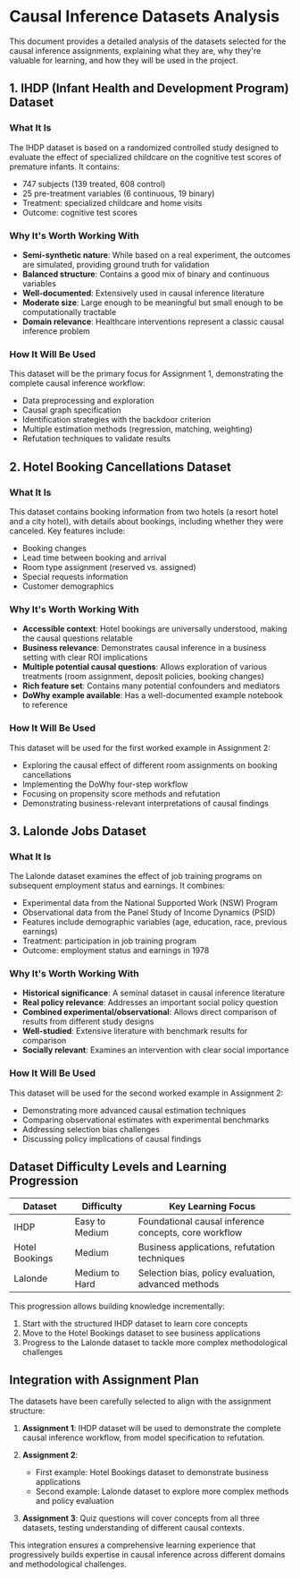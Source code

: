 # Causal Inference Datasets Analysis

This document provides a detailed analysis of the datasets selected for the causal inference assignments, explaining what they are, why they're valuable for learning, and how they will be used in the project.

## 1. IHDP (Infant Health and Development Program) Dataset

### What It Is
The IHDP dataset is based on a randomized controlled study designed to evaluate the effect of specialized childcare on the cognitive test scores of premature infants. It contains:
- 747 subjects (139 treated, 608 control)
- 25 pre-treatment variables (6 continuous, 19 binary)
- Treatment: specialized childcare and home visits
- Outcome: cognitive test scores

### Why It's Worth Working With
- **Semi-synthetic nature**: While based on a real experiment, the outcomes are simulated, providing ground truth for validation
- **Balanced structure**: Contains a good mix of binary and continuous variables
- **Well-documented**: Extensively used in causal inference literature
- **Moderate size**: Large enough to be meaningful but small enough to be computationally tractable
- **Domain relevance**: Healthcare interventions represent a classic causal inference problem

### How It Will Be Used
This dataset will be the primary focus for Assignment 1, demonstrating the complete causal inference workflow:
- Data preprocessing and exploration
- Causal graph specification
- Identification strategies with the backdoor criterion
- Multiple estimation methods (regression, matching, weighting)
- Refutation techniques to validate results

## 2. Hotel Booking Cancellations Dataset

### What It Is
This dataset contains booking information from two hotels (a resort hotel and a city hotel), with details about bookings, including whether they were canceled. Key features include:
- Booking changes
- Lead time between booking and arrival
- Room type assignment (reserved vs. assigned)
- Special requests information
- Customer demographics

### Why It's Worth Working With
- **Accessible context**: Hotel bookings are universally understood, making the causal questions relatable
- **Business relevance**: Demonstrates causal inference in a business setting with clear ROI implications
- **Multiple potential causal questions**: Allows exploration of various treatments (room assignment, deposit policies, booking changes)
- **Rich feature set**: Contains many potential confounders and mediators
- **DoWhy example available**: Has a well-documented example notebook to reference

### How It Will Be Used
This dataset will be used for the first worked example in Assignment 2:
- Exploring the causal effect of different room assignments on booking cancellations
- Implementing the DoWhy four-step workflow
- Focusing on propensity score methods and refutation
- Demonstrating business-relevant interpretations of causal findings

## 3. Lalonde Jobs Dataset

### What It Is
The Lalonde dataset examines the effect of job training programs on subsequent employment status and earnings. It combines:
- Experimental data from the National Supported Work (NSW) Program
- Observational data from the Panel Study of Income Dynamics (PSID)
- Features include demographic variables (age, education, race, previous earnings)
- Treatment: participation in job training program
- Outcome: employment status and earnings in 1978

### Why It's Worth Working With
- **Historical significance**: A seminal dataset in causal inference literature
- **Real policy relevance**: Addresses an important social policy question
- **Combined experimental/observational**: Allows direct comparison of results from different study designs
- **Well-studied**: Extensive literature with benchmark results for comparison
- **Socially relevant**: Examines an intervention with clear social importance

### How It Will Be Used
This dataset will be used for the second worked example in Assignment 2:
- Demonstrating more advanced causal estimation techniques
- Comparing observational estimates with experimental benchmarks
- Addressing selection bias challenges
- Discussing policy implications of causal findings

## Dataset Difficulty Levels and Learning Progression

| Dataset | Difficulty | Key Learning Focus |
|---------|------------|-------------------|
| IHDP | Easy to Medium | Foundational causal inference concepts, core workflow |
| Hotel Bookings | Medium | Business applications, refutation techniques |
| Lalonde | Medium to Hard | Selection bias, policy evaluation, advanced methods |

This progression allows building knowledge incrementally:
1. Start with the structured IHDP dataset to learn core concepts
2. Move to the Hotel Bookings dataset to see business applications
3. Progress to the Lalonde dataset to tackle more complex methodological challenges

## Integration with Assignment Plan

The datasets have been carefully selected to align with the assignment structure:

1. **Assignment 1**: IHDP dataset will be used to demonstrate the complete causal inference workflow, from model specification to refutation.

2. **Assignment 2**:
   - First example: Hotel Bookings dataset to demonstrate business applications
   - Second example: Lalonde dataset to explore more complex methods and policy evaluation

3. **Assignment 3**: Quiz questions will cover concepts from all three datasets, testing understanding of different causal contexts.

This integration ensures a comprehensive learning experience that progressively builds expertise in causal inference across different domains and methodological challenges.
